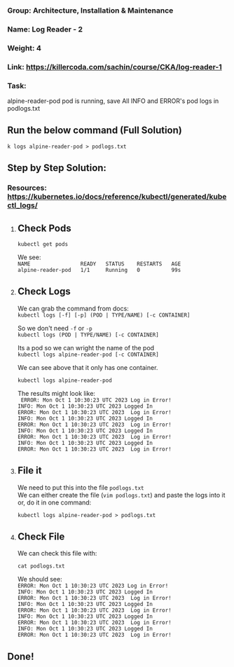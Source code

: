 ### Group: Architecture, Installation & Maintenance
### Name: Log Reader - 2
### Weight: 4
### Link: https://killercoda.com/sachin/course/CKA/log-reader-1
### Task: 
alpine-reader-pod pod is running, save All INFO and ERROR's pod logs in podlogs.txt
## Run the below command (Full Solution)

```
k logs alpine-reader-pod > podlogs.txt
```
## Step by Step Solution:
### Resources: https://kubernetes.io/docs/reference/kubectl/generated/kubectl_logs/
1. ## Check Pods
   ```
   kubectl get pods
   ```
   We see: <br>
   `NAME                READY   STATUS    RESTARTS   AGE` <br>
   `alpine-reader-pod   1/1     Running   0          99s` <br>
3. ## Check Logs
   We can grab the command from docs: <br> `kubectl logs [-f] [-p] (POD | TYPE/NAME) [-c CONTAINER] ` <br>
   
   So we don't need `-f` or `-p` <br> `kubectl logs (POD | TYPE/NAME) [-c CONTAINER] ` <br>
   
   Its a pod so we can wright the name of the pod<br> `kubectl logs alpine-reader-pod [-c CONTAINER] ` <br>
   
   We can see above that it only has one container. <br>
   ```
   kubectl logs alpine-reader-pod
   ```
   The results might look like: <br>
  ` ERROR: Mon Oct 1 10:30:23 UTC 2023 Log in Error!` <br>
`INFO: Mon Oct 1 10:30:23 UTC 2023 Logged In` <br>
`ERROR: Mon Oct 1 10:30:23 UTC 2023  Log in Error!` <br>
`INFO: Mon Oct 1 10:30:23 UTC 2023 Logged In` <br>
`ERROR: Mon Oct 1 10:30:23 UTC 2023  Log in Error!` <br>
`INFO: Mon Oct 1 10:30:23 UTC 2023 Logged In` <br>
`ERROR: Mon Oct 1 10:30:23 UTC 2023  Log in Error!` <br>
`INFO: Mon Oct 1 10:30:23 UTC 2023 Logged In` <br>
`ERROR: Mon Oct 1 10:30:23 UTC 2023  Log in Error!` <br>
5. ## File it
   We need to put this into the file `podlogs.txt ` <br>
   We can either create the file (``` vim podlogs.txt ```) and paste the logs into it or, do it in one command:
   ```
   kubectl logs alpine-reader-pod > podlogs.txt
   ```
7. ## Check File
    We can check this file with:
   ```
   cat podlogs.txt
   ```
   We should see: <br>
   `ERROR: Mon Oct 1 10:30:23 UTC 2023 Log in Error!` <br>
`INFO: Mon Oct 1 10:30:23 UTC 2023 Logged In ` <br>
`ERROR: Mon Oct 1 10:30:23 UTC 2023  Log in Error!` <br>
`INFO: Mon Oct 1 10:30:23 UTC 2023 Logged In` <br>
`ERROR: Mon Oct 1 10:30:23 UTC 2023  Log in Error!` <br>
`INFO: Mon Oct 1 10:30:23 UTC 2023 Logged In` <br>
`ERROR: Mon Oct 1 10:30:23 UTC 2023  Log in Error!` <br>
`INFO: Mon Oct 1 10:30:23 UTC 2023 Logged In` <br>
`ERROR: Mon Oct 1 10:30:23 UTC 2023  Log in Error!` <br>
## Done!
